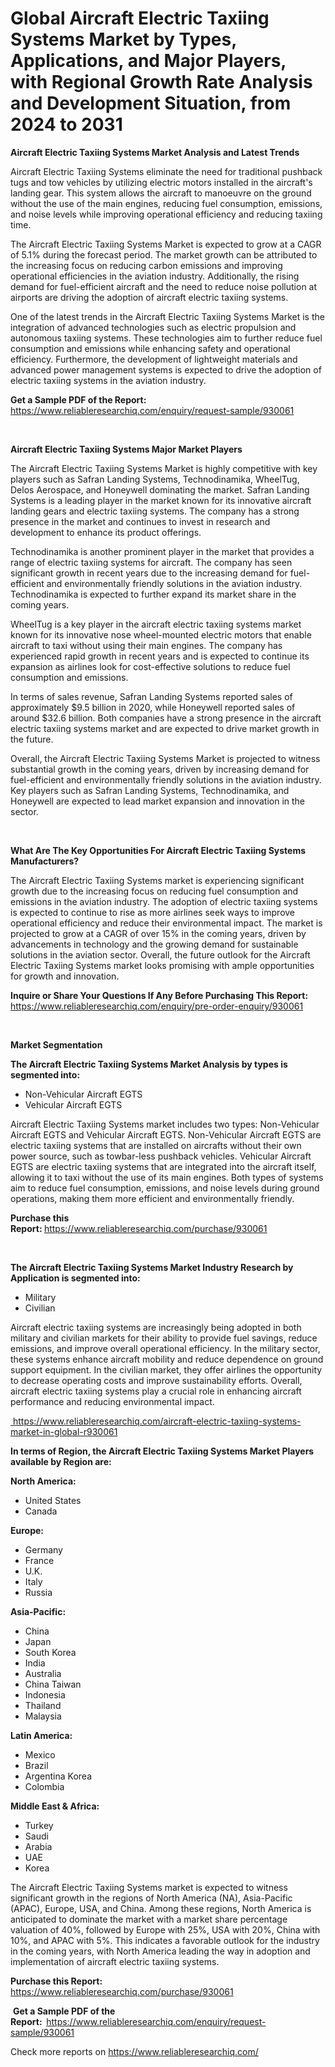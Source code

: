 <p><h1>Global Aircraft Electric Taxiing Systems Market by Types, Applications, and Major Players, with Regional Growth Rate Analysis and Development Situation, from 2024 to 2031</h1></p><p><strong>Aircraft Electric Taxiing Systems Market Analysis and Latest Trends</strong></p>
<p><p>Aircraft Electric Taxiing Systems eliminate the need for traditional pushback tugs and tow vehicles by utilizing electric motors installed in the aircraft's landing gear. This system allows the aircraft to manoeuvre on the ground without the use of the main engines, reducing fuel consumption, emissions, and noise levels while improving operational efficiency and reducing taxiing time.</p><p>The Aircraft Electric Taxiing Systems Market is expected to grow at a CAGR of 5.1% during the forecast period. The market growth can be attributed to the increasing focus on reducing carbon emissions and improving operational efficiencies in the aviation industry. Additionally, the rising demand for fuel-efficient aircraft and the need to reduce noise pollution at airports are driving the adoption of aircraft electric taxiing systems.</p><p>One of the latest trends in the Aircraft Electric Taxiing Systems Market is the integration of advanced technologies such as electric propulsion and autonomous taxiing systems. These technologies aim to further reduce fuel consumption and emissions while enhancing safety and operational efficiency. Furthermore, the development of lightweight materials and advanced power management systems is expected to drive the adoption of electric taxiing systems in the aviation industry.</p></p>
<p><strong>Get a Sample PDF of the Report:&nbsp;</strong> <a href="https://www.reliableresearchiq.com/enquiry/request-sample/930061">https://www.reliableresearchiq.com/enquiry/request-sample/930061</a></p>
<p>&nbsp;</p>
<p><strong>Aircraft Electric Taxiing Systems Major Market Players</strong></p>
<p><p>The Aircraft Electric Taxiing Systems Market is highly competitive with key players such as Safran Landing Systems, Technodinamika, WheelTug, Delos Aerospace, and Honeywell dominating the market. Safran Landing Systems is a leading player in the market known for its innovative aircraft landing gears and electric taxiing systems. The company has a strong presence in the market and continues to invest in research and development to enhance its product offerings.</p><p>Technodinamika is another prominent player in the market that provides a range of electric taxiing systems for aircraft. The company has seen significant growth in recent years due to the increasing demand for fuel-efficient and environmentally friendly solutions in the aviation industry. Technodinamika is expected to further expand its market share in the coming years.</p><p>WheelTug is a key player in the aircraft electric taxiing systems market known for its innovative nose wheel-mounted electric motors that enable aircraft to taxi without using their main engines. The company has experienced rapid growth in recent years and is expected to continue its expansion as airlines look for cost-effective solutions to reduce fuel consumption and emissions.</p><p>In terms of sales revenue, Safran Landing Systems reported sales of approximately $9.5 billion in 2020, while Honeywell reported sales of around $32.6 billion. Both companies have a strong presence in the aircraft electric taxiing systems market and are expected to drive market growth in the future.</p><p>Overall, the Aircraft Electric Taxiing Systems Market is projected to witness substantial growth in the coming years, driven by increasing demand for fuel-efficient and environmentally friendly solutions in the aviation industry. Key players such as Safran Landing Systems, Technodinamika, and Honeywell are expected to lead market expansion and innovation in the sector.</p></p>
<p>&nbsp;</p>
<p><strong>What Are The Key Opportunities For Aircraft Electric Taxiing Systems Manufacturers?</strong></p>
<p><p>The Aircraft Electric Taxiing Systems market is experiencing significant growth due to the increasing focus on reducing fuel consumption and emissions in the aviation industry. The adoption of electric taxiing systems is expected to continue to rise as more airlines seek ways to improve operational efficiency and reduce their environmental impact. The market is projected to grow at a CAGR of over 15% in the coming years, driven by advancements in technology and the growing demand for sustainable solutions in the aviation sector. Overall, the future outlook for the Aircraft Electric Taxiing Systems market looks promising with ample opportunities for growth and innovation.</p></p>
<p><strong>Inquire or Share Your Questions If Any Before Purchasing This Report:</strong> <a href="https://www.reliableresearchiq.com/enquiry/pre-order-enquiry/930061">https://www.reliableresearchiq.com/enquiry/pre-order-enquiry/930061</a></p>
<p>&nbsp;</p>
<p><strong>Market Segmentation</strong></p>
<p><strong>The Aircraft Electric Taxiing Systems Market Analysis by types is segmented into:</strong></p>
<p><ul><li>Non-Vehicular Aircraft EGTS</li><li>Vehicular Aircraft EGTS</li></ul></p>
<p><p>Aircraft Electric Taxiing Systems market includes two types: Non-Vehicular Aircraft EGTS and Vehicular Aircraft EGTS. Non-Vehicular Aircraft EGTS are electric taxiing systems that are installed on aircrafts without their own power source, such as towbar-less pushback vehicles. Vehicular Aircraft EGTS are electric taxiing systems that are integrated into the aircraft itself, allowing it to taxi without the use of its main engines. Both types of systems aim to reduce fuel consumption, emissions, and noise levels during ground operations, making them more efficient and environmentally friendly.</p></p>
<p><strong>Purchase this Report:&nbsp;</strong><a href="https://www.reliableresearchiq.com/purchase/930061">https://www.reliableresearchiq.com/purchase/930061</a></p>
<p>&nbsp;</p>
<p><strong>The Aircraft Electric Taxiing Systems Market Industry Research by Application is segmented into:</strong></p>
<p><ul><li>Military</li><li>Civilian</li></ul></p>
<p><p>Aircraft electric taxiing systems are increasingly being adopted in both military and civilian markets for their ability to provide fuel savings, reduce emissions, and improve overall operational efficiency. In the military sector, these systems enhance aircraft mobility and reduce dependence on ground support equipment. In the civilian market, they offer airlines the opportunity to decrease operating costs and improve sustainability efforts. Overall, aircraft electric taxiing systems play a crucial role in enhancing aircraft performance and reducing environmental impact.</p></p>
<p><a href="https://www.reliableresearchiq.com/aircraft-electric-taxiing-systems-market-in-global-r930061">&nbsp;https://www.reliableresearchiq.com/aircraft-electric-taxiing-systems-market-in-global-r930061</a></p>
<p><strong>In terms of Region, the Aircraft Electric Taxiing Systems Market Players available by Region are:</strong></p>
<p>
    <p> <strong> North America: </strong>
        <ul>
            <li>United States</li>
            <li>Canada</li>
        </ul>
        </p> 
    <p> <strong> Europe: </strong>
        <ul>
            <li>Germany</li>
            <li>France</li>
            <li>U.K.</li>
            <li>Italy</li>
            <li>Russia</li>
        </ul>
        </p> 
    <p> <strong> Asia-Pacific: </strong>
        <ul>
            <li>China</li>
            <li>Japan</li>
            <li>South Korea</li>
            <li>India</li>
            <li>Australia</li>
            <li>China Taiwan</li>
            <li>Indonesia</li>
            <li>Thailand</li>
            <li>Malaysia</li>
        </ul>
        </p> 
    <p> <strong> Latin America: </strong>
        <ul>
            <li>Mexico</li>
            <li>Brazil</li>
            <li>Argentina Korea</li>
            <li>Colombia</li>
        </ul>
        </p> 
    <p> <strong> Middle East & Africa: </strong>
        <ul>
            <li>Turkey</li>
            <li>Saudi</li>
            <li>Arabia</li>
            <li>UAE</li>
            <li>Korea</li>
        </ul>
    </p>
    </p>
<p><p>The Aircraft Electric Taxiing Systems market is expected to witness significant growth in the regions of North America (NA), Asia-Pacific (APAC), Europe, USA, and China. Among these regions, North America is anticipated to dominate the market with a market share percentage valuation of 40%, followed by Europe with 25%, USA with 20%, China with 10%, and APAC with 5%. This indicates a favorable outlook for the industry in the coming years, with North America leading the way in adoption and implementation of aircraft electric taxiing systems.</p></p>
<p><strong>Purchase this Report: </strong><a href="https://www.reliableresearchiq.com/purchase/930061">https://www.reliableresearchiq.com/purchase/930061</a></p>
<p>&nbsp;<strong>Get a Sample PDF of the Report:&nbsp;&nbsp;</strong><a href="https://www.reliableresearchiq.com/enquiry/request-sample/930061">https://www.reliableresearchiq.com/enquiry/request-sample/930061</a></p>
<p><strong></strong></p>
<p>Check more reports on <a href="https://www.reliableresearchiq.com/">https://www.reliableresearchiq.com/</a></p>